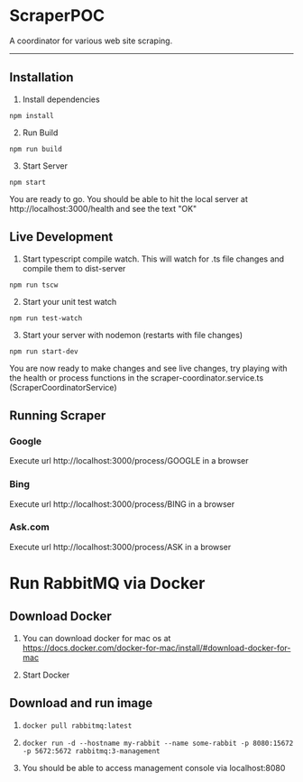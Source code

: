 # ScraperPOC
A coordinator for various web site scraping.

---
## Installation
1. Install dependencies
```
npm install
```

2. Run Build
```
npm run build
```

3. Start Server
```
npm start
```

You are ready to go. You should be able to hit the local server at http://localhost:3000/health and see the text "OK"

## Live Development
1. Start typescript compile watch. This will watch for .ts file changes and compile them to dist-server
```
npm run tscw
```
2. Start your unit test watch
```
npm run test-watch
```
3. Start your server with nodemon (restarts with file changes)
```
npm run start-dev
```

You are now ready to make changes and see live changes, try playing with the health or process functions in the scraper-coordinator.service.ts (ScraperCoordinatorService)

## Running Scraper

### Google
Execute url http://localhost:3000/process/GOOGLE in a browser

### Bing
Execute url http://localhost:3000/process/BING in a browser

### Ask.com
Execute url http://localhost:3000/process/ASK in a browser

# Run RabbitMQ via Docker
## Download Docker
1. You can download docker for mac os at https://docs.docker.com/docker-for-mac/install/#download-docker-for-mac

2. Start Docker
## Download and run image
1. ```docker pull rabbitmq:latest```

2. ```docker run -d --hostname my-rabbit --name some-rabbit -p 8080:15672 -p 5672:5672 rabbitmq:3-management```

3. You should be able to access management console via localhost:8080